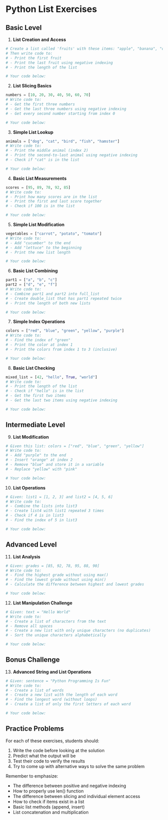 # Python List Exercises
## Basic Level

1. **List Creation and Access**
```py
# Create a list called 'fruits' with these items: "apple", "banana", "orange", "grape", "mango"
# Then write code to:
# - Print the first fruit
# - Print the last fruit using negative indexing
# - Print the length of the list

# Your code below:

```

2. **List Slicing Basics**
```py
numbers = [10, 20, 30, 40, 50, 60, 70]
# Write code to:
# - Get the first three numbers
# - Get the last three numbers using negative indexing
# - Get every second number starting from index 0

# Your code below:

```

3. **Simple List Lookup**
```py
animals = ["dog", "cat", "bird", "fish", "hamster"]
# Write code to:
# - Print the middle animal (index 2)
# - Print the second-to-last animal using negative indexing
# - Check if "cat" is in the list

# Your code below:

```

4. **Basic List Measurements**
```py
scores = [95, 89, 78, 92, 85]
# Write code to:
# - Print how many scores are in the list
# - Print the first and last score together
# - Check if 100 is in the list

# Your code below:

```

5. **Simple List Modification**
```py
vegetables = ["carrot", "potato", "tomato"]
# Write code to:
# - Add "cucumber" to the end
# - Add "lettuce" to the beginning
# - Print the new list length

# Your code below:

```

6. **Basic List Combining**
```py
part1 = ["a", "b", "c"]
part2 = ["d", "e", "f"]
# Write code to:
# - Combine part1 and part2 into full_list
# - Create double_list that has part1 repeated twice
# - Print the length of both new lists

# Your code below:

```

7. **Simple Index Operations**
```py
colors = ["red", "blue", "green", "yellow", "purple"]
# Write code to:
# - Find the index of "green"
# - Print the color at index 1
# - Print the colors from index 1 to 3 (inclusive)

# Your code below:

```

8. **Basic List Checking**
```py
mixed_list = [42, "hello", True, "world"]
# Write code to:
# - Print the length of the list
# - Check if "hello" is in the list
# - Get the first two items
# - Get the last two items using negative indexing

# Your code below:

```

## Intermediate Level

9. **List Modification**
```py
# Given this list: colors = ["red", "blue", "green", "yellow"]
# Write code to:
# - Add "purple" to the end
# - Insert "orange" at index 2
# - Remove "blue" and store it in a variable
# - Replace "yellow" with "pink"

# Your code below:

```

10. **List Operations**
```py
# Given: list1 = [1, 2, 3] and list2 = [4, 5, 6]
# Write code to:
# - Combine the lists into list3
# - Create list4 with list1 repeated 3 times
# - Check if 4 is in list3
# - Find the index of 5 in list3

# Your code below:

```

## Advanced Level

11. **List Analysis**
```py
# Given: grades = [85, 92, 78, 95, 88, 90]
# Write code to:
# - Find the highest grade without using max()
# - Find the lowest grade without using min()
# - Calculate the difference between highest and lowest grades

# Your code below:

```

12. **List Manipulation Challenge**
```py
# Given: text = "Hello World"
# Write code to:
# - Create a list of characters from the text
# - Remove all spaces
# - Create a new list with only unique characters (no duplicates)
# - Sort the unique characters alphabetically

# Your code below:

```

## Bonus Challenge

13. **Advanced String and List Operations**
```py
# Given: sentence = "Python Programming Is Fun"
# Write code to:
# - Create a list of words
# - Create a new list with the length of each word
# - Find the longest word (without loops)
# - Create a list of only the first letters of each word

# Your code below:

```

## Practice Problems

For each of these exercises, students should:
1. Write the code before looking at the solution
2. Predict what the output will be
3. Test their code to verify the results
4. Try to come up with alternative ways to solve the same problem

Remember to emphasize:
- The difference between positive and negative indexing
- How to properly use len() function
- The difference between slicing and individual element access
- How to check if items exist in a list
- Basic list methods (append, insert)
- List concatenation and multiplication
